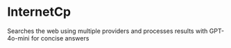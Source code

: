 # InternetCp

Searches the web using multiple providers and processes results with GPT-4o-mini for concise answers
